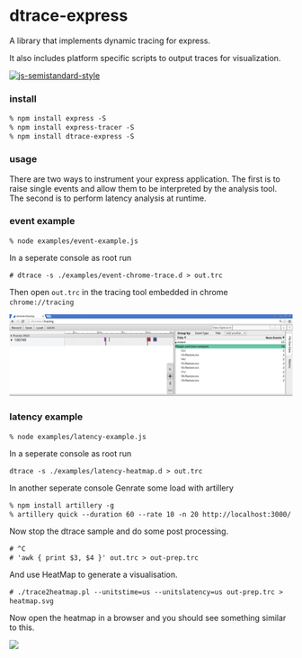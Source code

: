 # dtrace-express

A library that implements dynamic tracing for express. 

It also includes platform specific scripts to output traces for visualization.

[![js-semistandard-style](https://img.shields.io/badge/code%20style-semistandard-brightgreen.svg?style=flat-square)](https://github.com/Flet/semistandard)

### install 
```
% npm install express -S
% npm install express-tracer -S 
% npm install dtrace-express -S
```

### usage

There are two ways to instrument your express application.
The first is to raise single events and allow them to be interpreted by the analysis tool.
The second is to perform latency analysis at runtime.

### event example

```
% node examples/event-example.js
```

In a seperate console as root run 
```
# dtrace -s ./examples/event-chrome-trace.d > out.trc
```
Then open `out.trc` in the tracing tool embedded in chrome `chrome://tracing`

![](https://raw.githubusercontent.com/No9/dtrace-express/1764197e0309831fd99a1283108033ed1663b5b3/examples/tracing.png)

### latency example 

```
% node examples/latency-example.js
```

In a seperate console as root run 

```
dtrace -s ./examples/latency-heatmap.d > out.trc
```

In another seperate console Genrate some load with artillery 

```
% npm install artillery -g
% artillery quick --duration 60 --rate 10 -n 20 http://localhost:3000/
```
Now stop the dtrace sample and do some post processing.

```
# ^C
# 'awk { print $3, $4 }' out.trc > out-prep.trc
```

And use HeatMap to generate a visualisation. 
```
# ./trace2heatmap.pl --unitstime=us --unitslatency=us out-prep.trc > heatmap.svg
```

Now open the heatmap in a browser and you should see something similar to this.

<img src="https://cdn.rawgit.com/No9/dtrace-express/master/examples/heatmap.svg" />
